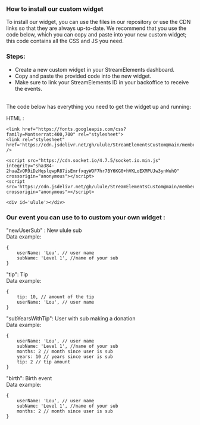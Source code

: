 ### How to install our custom widget

To install our widget, you can use the files in our repository or use the CDN links so that they are always up-to-date. We recommend that you use the code below, which you can copy and paste into your new custom widget; this code contains all the CSS and JS you need.

### Steps:

- Create a new custom widget in your StreamElements dashboard.
- Copy and paste the provided code into the new widget.
- Make sure to link your StreamElements ID in your backoffice to receive the events.
  <br /><br />

The code below has everything you need to get the widget up and running:

HTML :

```
<link href="https://fonts.googleapis.com/css?family=Montserrat:400,700" rel="stylesheet">
<link rel="stylesheet" href='https://cdn.jsdelivr.net/gh/ulule/StreamElementsCustom@main/membershipSub/index.css' />

<script src="https://cdn.socket.io/4.7.5/socket.io.min.js" integrity="sha384-2huaZvOR9iDzHqslqwpR87isEmrfxqyWOF7hr7BY6KG0+hVKLoEXMPUJw3ynWuhO" crossorigin="anonymous"></script>
<script src='https://cdn.jsdelivr.net/gh/ulule/StreamElementsCustom@main/membershipSub/index.js' crossorigin="anonymous"></script>

<div id='ulule'></div>
```

### Our event you can use to to custom your own widget :

"newUserSub" : New ulule sub <br/>
Data example:

```
{
    userName: 'Lou', // user name
    subName: 'Level 1', //name of your sub
}

```

"tip": Tip<br/>
Data example:

```
{
    tip: 10, // amount of the tip
    userName: 'Lou', // user name
}

```

"subYearsWithTip": User with sub making a donation<br/>
Data example:

```
{
    userName: 'Lou', // user name
    subName: 'Level 1', //name of your sub
    months: 2 // month since user is sub
    years: 10 // years since user is sub
    tip: 2 // tip amount
}

```

"birth": Birth event<br/>
Data example:

```
{
    userName: 'Lou', // user name
    subName: 'Level 1', //name of your sub
    months: 2 // month since user is sub
}
```
